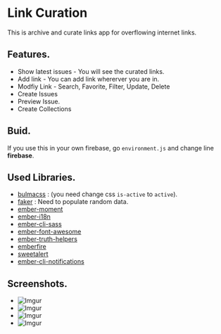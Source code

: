 # Link Curation

This is archive and curate links app for overflowing internet links.

## Features.
- Show latest issues - You will see the curated links.
- Add link - You can add link whererver you are in.
- Modfiy Link - Search, Favorite, Filter, Update, Delete
- Create Issues
- Preview Issue.
- Create Collections


## Buid.
If you use this in your own firebase, go `environment.js` and change line **firebase**.

## Used Libraries.
- [bulmacss](http://bulma.io) :  (you need change css `is-active` to `active`).
- [faker](https://github.com/marak/Faker.js/) : Need to populate random data.
- [ember-moment](https://github.com/stefanpenner/ember-moment)
- [ember-i18n](https://github.com/jamesarosen/ember-i18n)
- [ember-cli-sass](https://github.com/aexmachina/ember-cli-sass)
- [ember-font-awesome](https://github.com/martndemus/ember-font-awesome)
- [ember-truth-helpers](https://github.com/jmurphyau/ember-truth-helpers)
- [emberfire](https://github.com/firebase/emberfire)
- [sweetalert](http://t4t5.github.io/sweetalert/)
- [ember-cli-notifications](https://github.com/stonecircle/ember-cli-notifications)

## Screenshots.
- ![Imgur](http://i.imgur.com/yEvJDok.png)
- ![Imgur](http://i.imgur.com/ewxAywe.png)
- ![Imgur](http://i.imgur.com/b1zFphs.png)
- ![Imgur](http://i.imgur.com/Rxu0uHq.png)